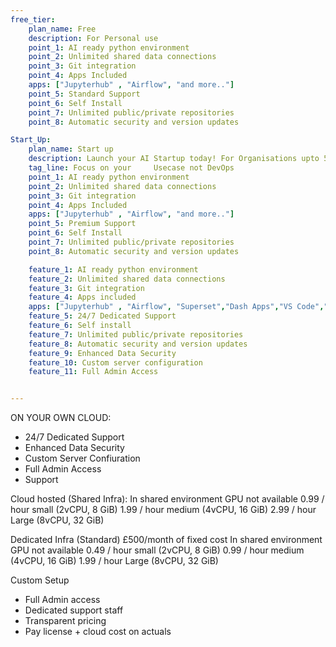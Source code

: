 ```yaml
---
free_tier:
    plan_name: Free
    description: For Personal use
    point_1: AI ready python environment
    point_2: Unlimited shared data connections
    point_3: Git integration
    point_4: Apps Included
    apps: ["Jupyterhub" , "Airflow", "and more.."]
    point_5: Standard Support
    point_6: Self Install
    point_7: Unlimited public/private repositories
    point_8: Automatic security and version updates

Start_Up:
    plan_name: Start up
    description: Launch your AI Startup today! For Organisations upto 5 users
    tag_line: Focus on your     Usecase not DevOps
    point_1: AI ready python environment
    point_2: Unlimited shared data connections
    point_3: Git integration
    point_4: Apps Included
    apps: ["Jupyterhub" , "Airflow", "and more.."]
    point_5: Premium Support
    point_6: Self Install
    point_7: Unlimited public/private repositories
    point_8: Automatic security and version updates

    feature_1: AI ready python environment
    feature_2: Unlimited shared data connections
    feature_3: Git integration
    feature_4: Apps included
    apps: ["Jupyterhub" , "Airflow", "Superset","Dash Apps","VS Code","Streamlit"]
    feature_5: 24/7 Dedicated Support
    feature_6: Self install
    feature_7: Unlimited public/private repositories
    feature_8: Automatic security and version updates
    feature_9: Enhanced Data Security
    feature_10: Custom server configuration
    feature_11: Full Admin Access


---
```


ON YOUR OWN CLOUD:
 - 24/7 Dedicated Support
 - Enhanced Data Security 
 - Custom Server Confiuration 
 - Full Admin Access
 -  Support

Cloud hosted (Shared Infra): 
In shared environment 
GPU not available 
0.99 / hour small (2vCPU, 8 GiB)
1.99 / hour medium (4vCPU, 16 GiB)
2.99 / hour Large (8vCPU, 32 GiB)


Dedicated Infra (Standard)
£500/month of fixed cost 
In shared environment 
GPU not available 
0.49 / hour small (2vCPU, 8 GiB)
0.99 / hour medium (4vCPU, 16 GiB)
1.99 / hour Large (8vCPU, 32 GiB)

Custom Setup
- Full Admin access 
- Dedicated support staff
- Transparent pricing 
- Pay license + cloud cost on actuals